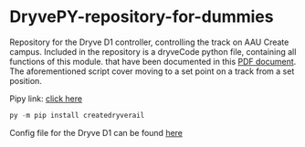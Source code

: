 # DryvePY-repository-for-dummies
Repository for the Dryve D1 controller, controlling the track on AAU Create campus. 
Included in the repository is a dryveCode python file, containing all functions of this module.
that have been documented in this 
[PDF document](https://github.com/Nicher1/Dryve-repository-for-dummies/blob/main/createDryveRail%20package/How%20to%20control%20the%20Dryve%20D1%20over%20Python.pdf). 
The aforementioned script cover moving to a set point on a track from a set position.

Pipy link: [click here](https://pypi.org/project/createdryverail/)

```python
py -m pip install createdryverail 
```
Config file for the Dryve D1 can be found [here](Dryve%20D1%20Configuration.txt)
